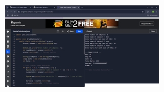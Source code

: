  ![Image Alt](https://github.com/abhijit712503/calculater.java/blob/e4a07c55a87410ccc8d492e093396fbfbe87aa83/Screenshot%202025-06-20%20123702.png)

